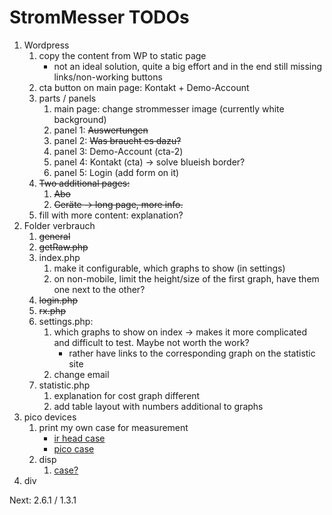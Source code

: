 # StromMesser TODOs

1. Wordpress
   1. copy the content from WP to static page
      * not an ideal solution, quite a big effort and in the end still missing links/non-working buttons
   1. cta button on main page: Kontakt + Demo-Account
   1. parts / panels
      1. main page: change strommesser image (currently white background)
      1. panel 1: ~~Auswertungen~~
      1. panel 2: ~~Was braucht es dazu?~~
      1. panel 3: Demo-Account (cta-2)
      1. panel 4: Kontakt (cta) -> solve blueish border?
      1. panel 5: Login (add form on it)
   1. ~~Two additional pages:~~
      1. ~~Abo~~
      1. ~~Geräte -> long page, more info.~~
   1. fill with more content: explanation?
2. Folder verbrauch
   1. ~~general~~
   2. ~~getRaw.php~~
   3. index.php
      1. make it configurable, which graphs to show (in settings)
      1. on non-mobile, limit the height/size of the first graph, have them one next to the other?
   4. ~~login.php~~
   5. ~~rx.php~~
   6. settings.php:
      1. which graphs to show on index -> makes it more complicated and difficult to test. Maybe not worth the work?
         * rather have links to the corresponding graph on the statistic site
      1. change email
   7. statistic.php
      1. explanation for cost graph different
      1. add table layout with numbers additional to graphs
3. pico devices
   1. print my own case for measurement
      * [ir head case][irHeadCase]
      * [pico case][picoCase]
   1. disp
      1. [case?][displayCase]
4. div



Next: 2.6.1 / 1.3.1


[displayCase]: https://www.thingiverse.com/thing:4767008
[irHeadCase]: https://www.thingiverse.com/thing:3378332
[picoCase]: [https://www.thingiverse.com/thing:4895274]
[micropython-ota]:[https://pypi.org/project/micropython-ota]